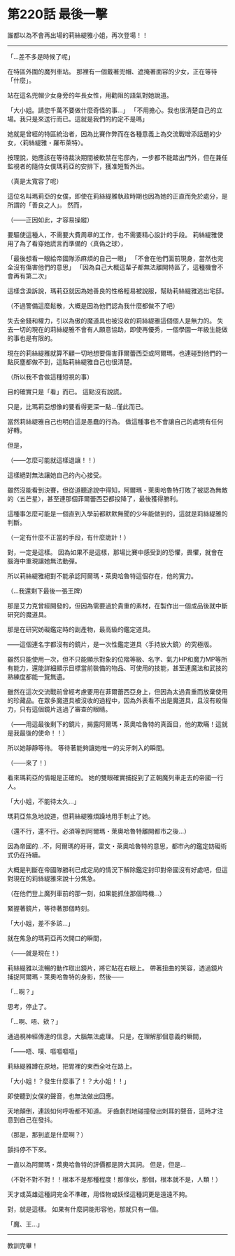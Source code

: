 # 第220話 最後一擊

誰都以為不會再出場的莉絲緹雅小姐，再次登場！！

---

「...差不多是時候了呢」

在特區外圍的魔列車站。
那裡有一個戴著兜帽、遮掩著面容的少女，正在等待「什麼」。

站在這名兜帽少女身旁的年長女性，用勸阻的語氣對她說道。

「大小姐。請您千萬不要做什麼奇怪的事...」
「不用擔心。我也很清楚自己的立場。我只是來送行而已。這就是我們的約定不是嗎」

她就是曾經的特區統治者，因為比賽作弊而在各種意義上為交流戰增添話題的少女，〈莉絲緹雅・羅布萊特〉。

按理說，她應該在等待裁決期間被軟禁在宅邸內，一步都不能踏出門外，但在兼任監視者的隨侍女僕瑪莉亞的安排下，獲准短暫外出。

（真是太寬容了呢）

這位名叫瑪莉亞的女僕，即使在莉絲緹雅執政時期也因為她的正直而免於處分，是所謂的「善良之人」。
然而，

（——正因如此，才容易操縱）

要驅使這種人，不需要大費周章的工作，也不需要精心設計的手段。
莉絲緹雅使用了為了看穿她謊言而準備的〈真偽之球〉，

「最後想看一眼給帝國隊添麻煩的自己一眼」
「不會在他們面前現身，當然也完全沒有傷害他們的意思」
「因為自己大概這輩子都無法離開特區了，這種機會不會再有第二次」

這樣含淚訴說，瑪莉亞就因為她善良的性格輕易被說服，幫助莉絲緹雅逃出宅邸。

（不過警備這麼鬆散，大概是因為他們認為我什麼都做不了吧）

失去金錢和權力，引以為傲的魔道具也被沒收的莉絲緹雅這個個人是無力的。
失去一切的現在的莉絲緹雅不會有人願意協助，即使再優秀，一個學園一年級生能做的事也是有限的。

現在的莉絲緹雅就算不顧一切地想要傷害菲爾蕾西亞或阿爾瑪，也連碰到他們的一點灰塵都做不到，這點莉絲緹雅自己也很清楚。

（所以我不會做這種短視的事）

目的確實只是「看」而已。
這點沒有說謊。

只是，比瑪莉亞想像的要看得更深一點...僅此而已。

當然莉絲緹雅自己也明白這是愚蠢的行為。
做這種事也不會讓自己的處境有任何好轉。

但是，

（——怎麼可能就這樣退讓！！）

這樣絕對無法讓她自己的內心接受。

雖然沒能看到決賽，但從道聽途說中得知，阿爾瑪・萊奧哈魯特打敗了被認為無敵的〈五芒星〉，甚至連那個菲爾蕾西亞都投降了，最後獲得勝利。

這種事怎麼可能是一個直到入學前都默默無聞的少年能做到的，這就是莉絲緹雅的判斷。

（一定有什麼不正當的手段，有什麼詭計！）

對，一定是這樣。
因為如果不是這樣，那場比賽中感受到的恐懼，畏懼，就會在腦海中重現讓她無法動彈。

所以莉絲緹雅絕對不能承認阿爾瑪・萊奧哈魯特這個存在，他的實力。

（...我還剩下最後一張王牌）

那是艾力克曾經開發的，但因為需要過於貴重的素材，在製作出一個成品後就中斷研究的魔道具。

那是在研究妨礙鑑定時的副產物，最高級的鑑定道具。

——這個連名字都沒有的鏡片，是一次性鑑定道具〈手持放大鏡〉的究極版。

雖然只能使用一次，但不只能顯示對象的位階等級、名字、氣力HP和魔力MP等所有能力，還能詳細顯示目標當前裝備的物品、可使用的技能，甚至連魔法和武技的熟練度都能一覽無遺。

雖然在這次交流戰前曾經考慮要用在菲爾蕾西亞身上，但因為太過貴重而放棄使用的珍藏品。在眾多魔道具被沒收的過程中，因為外表看不出是魔道具，且沒有殺傷力，只有這個鏡片逃過了審查的眼睛。

（——用這最後剩下的鏡片，揭露阿爾瑪・萊奧哈魯特的真面目，他的欺瞞！這就是我最後的使命！！）

所以她靜靜等待。
等待著能夠讓她唯一的尖牙刺入的瞬間。

（——來了！）

看來瑪莉亞的情報是正確的。
她的雙眼確實捕捉到了正朝魔列車走去的帝國一行人。

「大小姐，不能待太久...」

瑪莉亞焦急地說道，但莉絲緹雅煩躁地用手制止了她。

（還不行，還不行。必須等到阿爾瑪・萊奧哈魯特離開都市之後...）

因為帝國的...不，阿爾瑪的哥哥，雷文・萊奧哈魯特的意思，都市內的鑑定妨礙術式仍在持續。

大概是判斷在帝國隊勝利已成定局的情況下解除鑑定封印對帝國沒有好處吧，但這對現在的莉絲緹雅來說十分焦急。

（在他們登上魔列車前的那一刻，如果能抓住那個時機...）

緊握著鏡片，等待著那個時刻。

「大小姐，差不多該...」

就在焦急的瑪莉亞再次開口的瞬間，

（——就是現在！）

莉絲緹雅以流暢的動作取出鏡片，將它貼在右眼上。
帶著扭曲的笑容，透過鏡片捕捉阿爾瑪・萊奧哈魯特的身影，然後——

「...啊？」

思考，停止了。

「...啊、唔、欸？」

通過視神經傳達的信息，大腦無法處理。
只是，在理解那個意義的瞬間，

「——唔、噗、嘔嘔嘔嘔」

莉絲緹雅蹲在原地，把胃裡的東西全吐在路上。

「大小姐！？發生什麼事了！？大小姐！！」

即使聽到女僕的聲音，也無法做出回應。

天地顛倒，連該如何呼吸都不知道。
牙齒劇烈地碰撞發出刺耳的聲音，這時才注意到自己在發抖。

（那是，那到底是什麼啊？）

顫抖停不下來。

一直以為阿爾瑪・萊奧哈魯特的評價都是誇大其詞。
但是，但是...

（不對不對不對！！根本不是那種程度！那傢伙，那個，根本就不是，人類！）

天才或英雄這種詞完全不準確，用怪物或妖怪這種詞更是遠遠不夠。

對，就是這樣。
如果有什麼詞能形容他，那就只有一個。

「魔、王...」

---

教訓完畢！